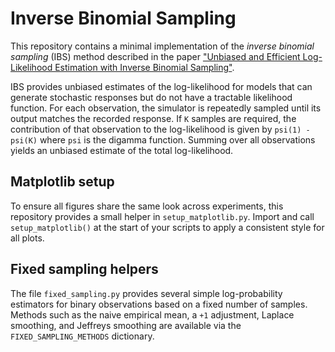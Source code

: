 # Inverse Binomial Sampling

This repository contains a minimal implementation of the *inverse binomial sampling* (IBS) method described in the paper ["Unbiased and Efficient Log-Likelihood Estimation with Inverse Binomial Sampling"](https://arxiv.org/abs/2001.03985v3).

IBS provides unbiased estimates of the log-likelihood for models that can generate stochastic responses but do not have a tractable likelihood function. For each observation, the simulator is repeatedly sampled until its output matches the recorded response. If `K` samples are required, the contribution of that observation to the log-likelihood is given by `psi(1) - psi(K)` where `psi` is the digamma function. Summing over all observations yields an unbiased estimate of the total log-likelihood.

## Matplotlib setup

To ensure all figures share the same look across experiments, this repository
provides a small helper in `setup_matplotlib.py`.  Import and call
`setup_matplotlib()` at the start of your scripts to apply a consistent style for
all plots.

## Fixed sampling helpers

The file `fixed_sampling.py` provides several simple log-probability estimators
for binary observations based on a fixed number of samples. Methods such as the
naive empirical mean, a ``+1`` adjustment, Laplace smoothing, and Jeffreys
smoothing are available via the ``FIXED_SAMPLING_METHODS`` dictionary.
